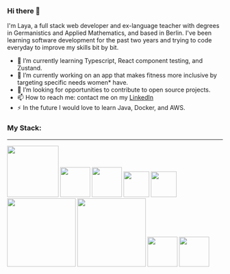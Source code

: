 ### Hi there 👋
I'm Laya, a full stack web developer and ex-language teacher with degrees in Germanistics and  Applied Mathematics, and based in Berlin.
I've been learning software development for the past two years and trying to code everyday to improve my skills bit by bit.



- 🌱 I’m currently learning Typescript, React component testing, and Zustand.
- 🔭 I’m currently working on an app that makes fitness more inclusive by targeting specific needs women* have. 
- 👯 I’m looking for opportunities to contribute to open source projects.
- 📫 How to reach me: contact me on my [LinkedIn](https://www.linkedin.com/in/laya-aminosharei/)
- ⚡ In the future I would love to learn Java, Docker, and AWS.

### My Stack:
---

<p float="left">
<img src='https://upload.wikimedia.org/wikipedia/commons/thumb/1/10/CSS3_and_HTML5_logos_and_wordmarks.svg/2560px-CSS3_and_HTML5_logos_and_wordmarks.svg.png' width='120'>
<img src='https://cdn4.iconfinder.com/data/icons/logos-3/600/React.js_logo-512.png' width='70'>
<img src='https://static-00.iconduck.com/assets.00/nextjs-icon-2048x1234-pqycciiu.png' width='70'>
<img src='https://upload.wikimedia.org/wikipedia/commons/6/6a/JavaScript-logo.png' width='60'>
<img src='https://upload.wikimedia.org/wikipedia/commons/thumb/4/4c/Typescript_logo_2020.svg/512px-Typescript_logo_2020.svg.png?20221110153201' width='60'>
<img src='https://upload.wikimedia.org/wikipedia/commons/thumb/7/7e/Node.js_logo_2015.svg/2560px-Node.js_logo_2015.svg.png' width='160'>
<img src='https://upload.wikimedia.org/wikipedia/commons/thumb/9/93/MongoDB_Logo.svg/2560px-MongoDB_Logo.svg.png' width='160'>
<img src='https://upload.wikimedia.org/wikipedia/commons/thumb/b/b2/Bootstrap_logo.svg/1280px-Bootstrap_logo.svg.png' width='70'>
<img src='https://raw.githubusercontent.com/styled-components/brand/master/styled-components.png' width='70'>
</p>
